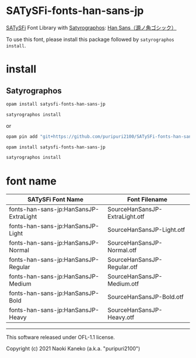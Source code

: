 # SATySFi-fonts-han-sans-jp
[SATySFi](https://github.com/gfngfn/SATySFi) Font Library with [Satyrographos](https://github.com/na4zagin3/satyrographos): [Han Sans（源ノ角ゴシック）](https://github.com/adobe-fonts/source-han-sans)

To use this font, please install this package followed by `satyrographos install`.

# install

## Satyrographos

```sh
opam install satysfi-fonts-han-sans-jp

satyrographos install
```

or

```sh
opam pin add "git+https://github.com/puripuri2100/SATySFi-fonts-han-sans-jp.git"

opam install satysfi-fonts-han-sans-jp

satyrographos install
```

# font name

| SATySFi Font Name | Font Filename |
|-------------------|---------------|
| fonts-han-sans-jp:HanSansJP-ExtraLight | SourceHanSansJP-ExtraLight.otf |
| fonts-han-sans-jp:HanSansJP-Light      | SourceHanSansJP-Light.otf |
| fonts-han-sans-jp:HanSansJP-Normal     | SourceHanSansJP-Normal.otf |
| fonts-han-sans-jp:HanSansJP-Regular    | SourceHanSansJP-Regular.otf |
| fonts-han-sans-jp:HanSansJP-Medium     | SourceHanSansJP-Medium.otf |
| fonts-han-sans-jp:HanSansJP-Bold       | SourceHanSansJP-Bold.otf |
| fonts-han-sans-jp:HanSansJP-Heavy      | SourceHanSansJP-Heavy.otf |


---

This software released under OFL-1.1 license.

Copyright (c) 2021 Naoki Kaneko (a.k.a. "puripuri2100")
